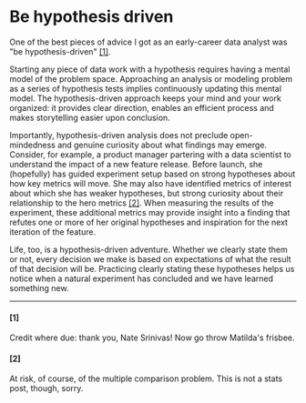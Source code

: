 # Be hypothesis driven

One of the best pieces of advice I got as an early-career data analyst was "be hypothesis-driven" [[1]](#1).

Starting any piece of data work with a hypothesis requires having a mental model of the problem space. Approaching an analysis or modeling problem as a series of hypothesis tests implies continuously updating this mental model. The hypothesis-driven approach keeps your mind and your work organized: it provides clear direction, enables an efficient process and makes storytelling easier upon conclusion.

Importantly, hypothesis-driven analysis does not preclude open-mindedness and genuine curiosity about what findings may emerge. Consider, for example, a product manager partering with a data scientist to understand the impact of a new feature release. Before launch, she (hopefully) has guided experiment setup based on strong hypotheses about how key metrics will move. She may also have identified metrics of interest about which she has weaker hypotheses, but strong curiosity about their relationship to the hero metrics [[2]](#2). When measuring the results of the experiment, these additional metrics may provide insight into a finding that refutes one or more of her original hypotheses and inspiration for the next iteration of the feature. 

Life, too, is a hypothesis-driven adventure. Whether we clearly state them or not, every decision we make is based on expectations of what the result of that decision will be. Practicing clearly stating these hypotheses helps us notice when a natural experiment has concluded and we have learned something new.

<!-- related: Inspired product development, investment thesis, strong opinions weakly held, more about mental models -->


---

#### [1] 
Credit where due: thank you, Nate Srinivas! Now go throw Matilda's frisbee.

#### [2] 
At risk, of course, of the multiple comparison problem. This is not a stats post, though, sorry.